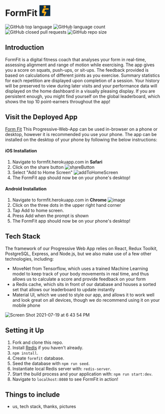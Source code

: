 # FormFit <img src="/public/images/logo.png" width="35"/>

![GitHub top language](https://img.shields.io/github/languages/top/FSA-2104-CAPSTONE-11/FormFit)
![GitHub language count](https://img.shields.io/github/languages/count/FSA-2104-CAPSTONE-11/FormFit)
![GitHub closed pull requests](https://img.shields.io/github/issues-pr-closed-raw/FSA-2104-CAPSTONE-11/FormFit)
![GitHub repo size](https://img.shields.io/github/repo-size/FSA-2104-CAPSTONE-11/formfit)



## Introduction 

FormFit is a digital fitness coach that analyses your form in real-time, assessing alignment and range of motion while exercising. The app gives you a score on squats, push-ups, or sit-ups. The feedback provided is based on calculations of different joints as you exercise. Summary statistics for each repetition are displayed upon completion of a session. Your history will be preserved to view during later visits and your performance data will displayed on the home dashboard in a visually pleasing display. If you are persistent enough, you might find yourself on the global leaderboard, which shows the top 10 point-earners throughout the app!


## Visit the Deployed App

[Form Fit](http://formfit.herokuapp.com/) 
This Progressive-Web-App can be used in-browser on a phone or desktop, however it is recommended you use your phone. The app can be installed on the desktop of your phone by following the below instructions:

#### iOS Installation 

1. Navigate to formfit.herokuapp.com in **Safari**
2. Click on the share button
![shareButton](https://user-images.githubusercontent.com/79876588/126702177-ea7ebd6d-e746-4425-a928-4dc9c9eb9ffc.jpg)
3. Select "Add to Home Screen"
![addToHomeScreen](https://user-images.githubusercontent.com/79876588/126702107-5744959c-dca1-4b5f-9955-d1208eb2f6ae.jpg)
4. The FormFit app should now be on your phone's desktop!

#### Android Installation 

1. Navigate to formfit.herokuapp.com in **Chrome** ![image](https://user-images.githubusercontent.com/79876588/126702900-0dd4fe34-ba7d-4f23-b614-43d92c86e591.png)
2. Click on the three dots in the upper right hand corner
3. Tap Add to home screen.
4. Press Add when the prompt is shown
5. The FormFit app should now be on your phone's desktop!

## Tech Stack

The framework of our Progressive Web App relies on React, Redux Toolkit, PostgreSQL, 
Express, and Node.js, but we also make use of a few other technologies, including:

- MoveNet from Tensorflow, which uses a trained Machine Learning model to keep track of  your body 
movements in real time, and thus allows us to calculate a score and provide feedback on your form
- a Redis cache, which sits in front of our database and houses a sorted set that allows our leaderboard 
to update instantly
- Material UI, which we used to style our app, and allows it to work well and look great on all devices, 
though we do recommend using it on your mobile phone  

![Screen Shot 2021-07-19 at 6 43 54 PM](https://user-images.githubusercontent.com/79953082/126699650-3f77f725-eda2-475d-9aef-7780df5d8f6c.png)

## Setting it Up

1. Fork and clone this repo.
2. Install [Redis](https://redis.io/download) if you haven't already.
3. `npm install`.
4. Create `formfit` database.
5. Seed the database with `npm run seed`.
6. Instantiate local Redis server with: `redis-server`.
7. Start the build process and your application with: `npm run start:dev`.
8. Navigate to `localhost:8080` to see FormFit in action!


## Things to include
- us, tech stack, thanks, pictures  
